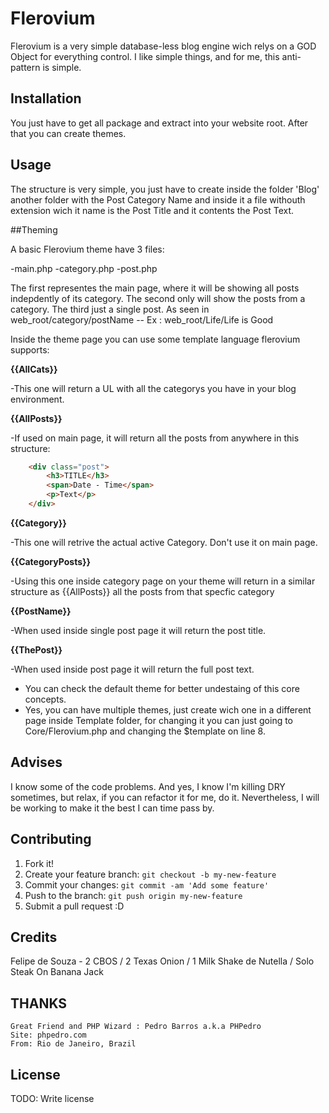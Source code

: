 # Flerovium

Flerovium is a very simple database-less blog engine wich relys on a GOD Object for everything control.
I like simple things, and for me, this anti-pattern is simple.

## Installation

You just have to get all package and extract into your website root. After that you can create themes.

## Usage

The structure is very simple, you just have to create inside the folder 'Blog' another folder with the Post Category Name and inside
it a file withouth extension wich it name is the Post Title and it contents the Post Text.

##Theming

A basic Flerovium theme have 3 files:

-main.php
-category.php
-post.php

The first representes the main page, where it will be showing all posts indepdently of its category.
The second only will show the posts from a category.
The third just a single post. As seen in web_root/category/postName -- Ex : web_root/Life/Life is Good


Inside the theme page you can use some template language flerovium supports:

**{{AllCats}}**

-This one will return a UL with all the categorys you have in your blog environment.

**{{AllPosts}}**

-If used on main page, it will return all the posts from anywhere in this structure:

```HTML
	<div class="post">
		<h3>TITLE</h3>
		<span>Date - Time</span>
		<p>Text</p>
	</div>
```

**{{Category}}**

-This one will retrive the actual active Category. Don't use it on main page.

**{{CategoryPosts}}**

-Using this one inside category page on your theme will return in a similar structure as {{AllPosts}} all the posts from that specfic category

**{{PostName}}**

-When used inside single post page it will return the post title.

**{{ThePost}}**

-When used inside post page it will return the full post text.

- You can check the default theme for better undestaing of this core concepts.
- Yes, you can have multiple themes, just create wich one in a different page inside Template folder, for changing it you can just going to Core/Flerovium.php and changing the $template on line 8.


## Advises

I know some of the code problems. And yes, I know I'm killing DRY sometimes, but relax, if you can refactor it for me, do it.
Nevertheless, I will be working to make it the best I can time pass by.

## Contributing

1. Fork it!
2. Create your feature branch: `git checkout -b my-new-feature`
3. Commit your changes: `git commit -am 'Add some feature'`
4. Push to the branch: `git push origin my-new-feature`
5. Submit a pull request :D

## Credits

Felipe de Souza - 2 CBOS / 2 Texas Onion / 1 Milk Shake de Nutella / Solo Steak On Banana Jack

## THANKS

    Great Friend and PHP Wizard : Pedro Barros a.k.a PHPedro
    Site: phpedro.com
    From: Rio de Janeiro, Brazil


## License

TODO: Write license
